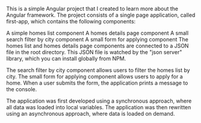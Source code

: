 This is a simple Angular project that I created to learn more about the Angular framework. The project consists of a single page application, called first-app, which contains the following components:

A simple homes list component
A homes details page component
A small search filter by city component
A small form for applying component
The homes list and homes details page components are connected to a JSON file in the root directory. This JSON file is watched by the "json server" library, which you can install globally from NPM.

The search filter by city component allows users to filter the homes list by city. The small form for applying component allows users to apply for a home. When a user submits the form, the application prints a message to the console.

The application was first developed using a synchronous approach, where all data was loaded into local variables. The application was then rewritten using an asynchronous approach, where data is loaded on demand.	


